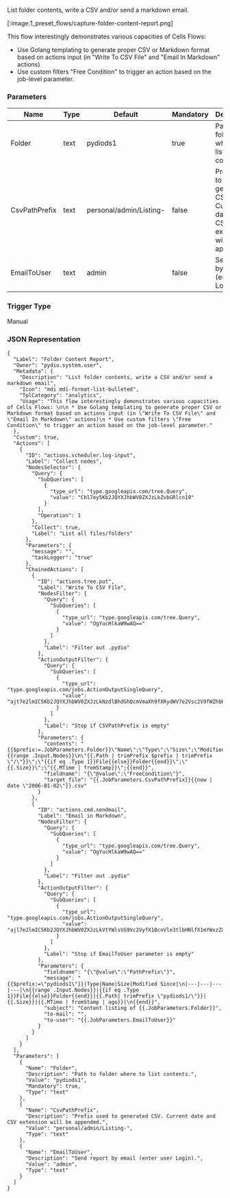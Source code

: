 
List folder contents, write a CSV and/or send a markdown email.

[:image:1_preset_flows/capture-folder-content-report.png]

This flow interestingly demonstrates various capacities of Cells Flows: 

 * Use Golang templating to generate proper CSV or Markdown format based on actions input (in "Write To CSV File" and "Email In Markdown" actions)
 * Use custom filters "Free Condition" to trigger an action based on the job-level parameter.

### Parameters

|Name|Type|Default|Mandatory|Description|
|----|----|-------|---------|-----------|
|Folder|text|pydiods1|true|Path to folder where to list contents.|
|CsvPathPrefix|text|personal/admin/Listing-|false|Prefix used to generated CSV. Current date and CSV extension will be appended.|
|EmailToUser|text|admin|false|Send report by email (enter user Login).|



### Trigger Type
Manual

### JSON Representation

```
{
  "Label": "Folder Content Report",
  "Owner": "pydio.system.user",
  "Metadata": {
    "Description": "List folder contents, write a CSV and/or send a markdown email",
    "Icon": "mdi mdi-format-list-bulleted",
    "TplCategory": "analytics",
    "Usage": "This flow interestingly demonstrates various capacities of Cells Flows: \n\n * Use Golang templating to generate proper CSV or Markdown format based on actions input (in \"Write To CSV File\" and \"Email In Markdown\" actions)\n * Use custom filters \"Free Condition\" to trigger an action based on the job-level parameter."
  },
  "Custom": true,
  "Actions": [
    {
      "ID": "actions.scheduler.log-input",
      "Label": "Collect nodes",
      "NodesSelector": {
        "Query": {
          "SubQueries": [
            {
              "type_url": "type.googleapis.com/tree.Query",
              "value": "Chl7ey5Kb2JQYXJhbWV0ZXJzLkZvbGRlcn19"
            }
          ],
          "Operation": 1
        },
        "Collect": true,
        "Label": "List all files/folders"
      },
      "Parameters": {
        "message": "",
        "taskLogger": "true"
      },
      "ChainedActions": [
        {
          "ID": "actions.tree.put",
          "Label": "Write To CSV File",
          "NodesFilter": {
            "Query": {
              "SubQueries": [
                {
                  "type_url": "type.googleapis.com/tree.Query",
                  "value": "OgYucHlkaW9wAQ=="
                }
              ]
            },
            "Label": "Filter out .pydio"
          },
          "ActionOutputFilter": {
            "Query": {
              "SubQueries": [
                {
                  "type_url": "type.googleapis.com/jobs.ActionOutputSingleQuery",
                  "value": "ajt7e2lmIC5Kb2JQYXJhbWV0ZXJzLkNzdlBhdGhQcmVmaXh9fXRydWV7e2Vsc2V9fWZhbHNle3tlbmR9fQ=="
                }
              ]
            },
            "Label": "Stop if CSVPathPrefix is empty"
          },
          "Parameters": {
            "contents": "{{$prefix:=.JobParameters.Folder}}\"Name\";\"Type\";\"Size\";\"Modified\";{{range .Input.Nodes}}\n\"{{.Path | trimPrefix $prefix | trimPrefix \"/\"}}\";\"{{if eq .Type 1}}File{{else}}Folder{{end}}\";\"{{.Size}}\";\"{{.MTime | fromStamp}}\";{{end}}",
            "fieldname": "{\"@value\":\"FreeCondition\"}",
            "target_file": "{{.JobParameters.CsvPathPrefix}}{{now | date \"2006-01-02\"}}.csv"
          }
        },
        {
          "ID": "actions.cmd.sendmail",
          "Label": "Email in Markdown",
          "NodesFilter": {
            "Query": {
              "SubQueries": [
                {
                  "type_url": "type.googleapis.com/tree.Query",
                  "value": "OgYucHlkaW9wAQ=="
                }
              ]
            },
            "Label": "Filter out .pydio"
          },
          "ActionOutputFilter": {
            "Query": {
              "SubQueries": [
                {
                  "type_url": "type.googleapis.com/jobs.ActionOutputSingleQuery",
                  "value": "ajl7e2lmIC5Kb2JQYXJhbWV0ZXJzLkVtYWlsVG9Vc2VyfX10cnVle3tlbHNlfX1mYWxzZXt7ZW5kfX0="
                }
              ]
            },
            "Label": "Stop if EmailToUser parameter is empty"
          },
          "Parameters": {
            "fieldname": "{\"@value\":\"PathPrefix\"}",
            "message": "{{$prefix:=\"pydiods1\"}}|Type|Name|Size|Modified Since|\n|---|---|---|---|\n{{range .Input.Nodes}}|{{if eq .Type 1}}File{{else}}Folder{{end}}|{{.Path| trimPrefix \"pydiods1/\"}}|{{.Size}}|{{.MTime | fromStamp | ago}}|\n{{end}}",
            "subject": "Content listing of {{.JobParameters.Folder}}",
            "to-mail": "",
            "to-user": "{{.JobParameters.EmailToUser}}"
          }
        }
      ]
    }
  ],
  "Parameters": [
    {
      "Name": "Folder",
      "Description": "Path to folder where to list contents.",
      "Value": "pydiods1",
      "Mandatory": true,
      "Type": "text"
    },
    {
      "Name": "CsvPathPrefix",
      "Description": "Prefix used to generated CSV. Current date and CSV extension will be appended.",
      "Value": "personal/admin/Listing-",
      "Type": "text"
    },
    {
      "Name": "EmailToUser",
      "Description": "Send report by email (enter user Login).",
      "Value": "admin",
      "Type": "text"
    }
  ]
}
```
